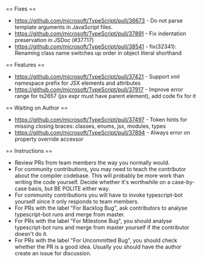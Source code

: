 == Fixes ==

* https://github.com/microsoft/TypeScript/pull/36673 - Do not parse template arguments in JavaScript files.
* https://github.com/microsoft/TypeScript/pull/37891 - Fix indentation preservation in JSDoc (#37717)
* https://github.com/microsoft/TypeScript/pull/38541 - fix(32341): Renaming class name switches up order in object literal shorthand

== Features ==

* https://github.com/microsoft/TypeScript/pull/37421 - Support xml namespace prefix for JSX elements and attributes
* https://github.com/microsoft/TypeScript/pull/37917 - Improve error range for ts2657 (jsx expr must have parent element), add code fix for it

== Waiting on Author ==

* https://github.com/microsoft/TypeScript/pull/37497 - Token hints for missing closing braces: classes, enums, jsx, modules, types
* https://github.com/microsoft/TypeScript/pull/37894 - Always error on property override accessor

== Instructions ==

* Review PRs from team members the way you normally would.
* For community contributions, you may need to teach the contributor about the compiler codebase. This will probably be more work than writing the code yourself. Decide whether it's worthwhile on a case-by-case basis, but BE POLITE either way.
* For community contributions you will have to invoke typescript-bot yourself since it only responds to team members.
* For PRs with the label "For Backlog Bug", ask contributors to analyse typescript-bot runs and merge from master.
* For PRs with the label "For Milestone Bug", you should analyse typescript-bot runs and merge from master yourself if the contributor doesn't do it.
* For PRs with the label "For Uncommitted Bug", you should check whether the PR is a good idea. Usually you should have the author create an issue for discussion.
